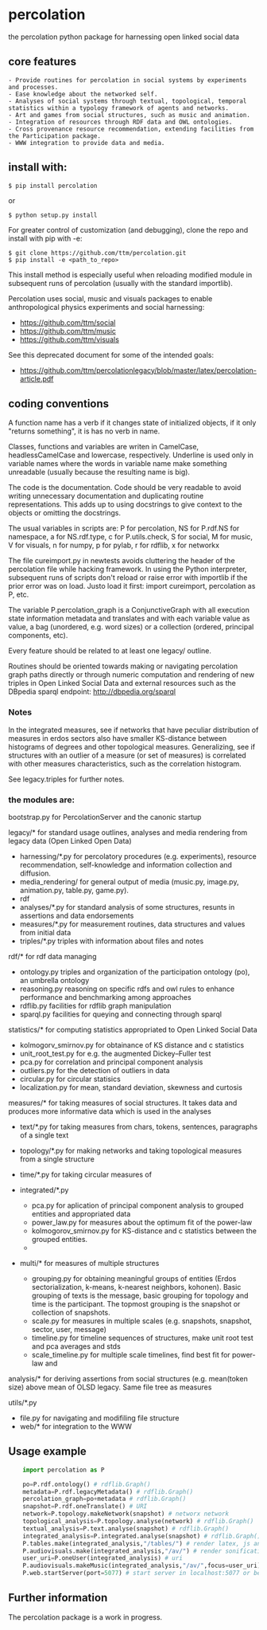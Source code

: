 # percolation
the percolation python package for harnessing open linked social data

## core features

    - Provide routines for percolation in social systems by experiments and processes.
    - Ease knowledge about the networked self.
    - Analyses of social systems through textual, topological, temporal statistics within a typology framework of agents and networks.
    - Art and games from social structures, such as music and animation.
    - Integration of resources through RDF data and OWL ontologies.
    - Cross provenance resource recommendation, extending facilities from the Participation package.
    - WWW integration to provide data and media.

## install with:

    $ pip install percolation

or

    $ python setup.py install

For greater control of customization (and debugging), clone the repo and install with pip with -e:

    $ git clone https://github.com/ttm/percolation.git
    $ pip install -e <path_to_repo>

This install method is especially useful when reloading modified module in subsequent runs of percolation
(usually with the standard importlib).

Percolation uses social, music and visuals packages to enable anthropological physics experiments and social harnessing:

  - https://github.com/ttm/social
  - https://github.com/ttm/music
  - https://github.com/ttm/visuals

See this deprecated document for some of the intended goals:

  - https://github.com/ttm/percolationlegacy/blob/master/latex/percolation-article.pdf


## coding conventions

A function name has a verb if it changes state of initialized objects, if it only "returns something", it is has no verb in name.

Classes, functions and variables are writen in CamelCase, headlessCamelCase and lowercase, respectively. Underline is used only in variable names where the words in variable name make something unreadable (usually because the resulting name is big).

The code is the documentation. Code should be very readable to avoid writing unnecessary documentation and duplicating routine representations. This adds up to using docstrings to give context to the objects or omitting the docstrings.

The usual variables in scripts are: P for percolation, NS for P.rdf.NS for namespace, a for NS.rdf.type, c for P.utils.check, S for social, M for music, V for visuals, n for numpy, p for pylab, r for rdflib, x for networkx

The file cureimport.py in newtests avoids cluttering the header of the percolation file while hacking framework. In using the Python interpreter, subsequent runs of scripts don't reload or raise error with importlib if the prior error was on load. Justo load it first: import cureimport, percolation as P, etc.

The variable P.percolation\_graph is a ConjunctiveGraph with all execution state information metadata and translates and with each variable value as value, a bag (unordered, e.g. word sizes) or a collection (ordered, principal components, etc).

Every feature should be related to at least one legacy/ outline.

Routines should be oriented towards making or navigating percolation graph paths directly or through numeric computation and rendering of new triples in Open Linked Social Data and external resources such as the DBpedia sparql endpoint: http://dbpedia.org/sparql

### Notes

In the integrated measures, see if networks that have peculiar distribution of measures in erdos sectors also have smaller KS-distance between histograms of degrees and other topological measures. Generalizing, see if structures with an outlier of a measure (or set of measures) is correlated with other measures characteristics, such as the correlation histogram.

See legacy.triples for further notes.

### the modules are: 

bootstrap.py for PercolationServer and the canonic startup

legacy/\* for standard usage outlines, analyses and media rendering from legacy data (Open Linked Open Data)

- harnessing/\*.py for percolatory procedures (e.g. experiments), resource recommendation, self-knowledge and information collection and diffusion.
- media\_rendering/ for general output of media (music.py, image.py, animation.py, table.py, game.py).
- rdf 
- analyses/\*.py for standard analysis of some structures, resunts in assertions and data endorsements
- measures/\*.py for measurement routines, data structures and values from initial data
- triples/\*.py triples with information about files and notes

rdf/\* for rdf data managing

- ontology.py triples and organization of the participation ontology (po), an umbrella ontology
- reasoning.py reasoning on specific rdfs and owl rules to enhance performance and benchmarking among approaches
- rdflib.py facilities for rdflib graph manipulation
- sparql.py facilities for queying and connecting through sparql

statistics/\* for computing statistics appropriated to Open Linked Social Data

- kolmogorv\_smirnov.py for obtainance of KS distance and c statistics
- unit\_root\_test.py for e.g. the augmented Dickey–Fuller test
- pca.py for correlation and principal component analysis
- outliers.py for the detection of outliers in data
- circular.py for circular statisics
- localization.py for mean, standard deviation, skewness and curtosis

measures/\* for taking measures of social structures. It takes data and produces more informative data which is used in the analyses

- text/\*.py for taking measures from chars, tokens, sentences, paragraphs of a single text
- topology/\*.py for making networks and taking topological measures from a single structure
- time/\*.py for taking circular measures of 
- integrated/\*.py 

  - pca.py for aplication of principal component analysis to grouped entities and appropriated data
  - power\_law.py for measures about the optimum fit of the power-law 
  - kolmogorov\_smirnov.py for KS-distance and c statistics between the grouped entities.
  - 

- multi/\* for measures of multiple structures

  - grouping.py for obtaining meaningful groups of entities (Erdos sectorialization, k-means, k-nearest neighbors, kohonen). Basic grouping of texts is the message, basic grouping for topology and time is the participant. The topmost grouping is the snapshot or collection of snapshots.
  - scale.py for measures in multiple scales (e.g. snapshots, snapshot, sector, user, message)
  - timeline.py for timeline sequences of structures, make unit root test and pca averages and stds
  - scale\_timeline.py for multiple scale timelines, find best fit for power-law and 

analysis/\* for deriving assertions from social structures (e.g. mean(token size) above mean of OLSD legacy. Same file tree as measures

utils/\*.py

  - file.py for navigating and modifiling file structure
  - web/\* for integration to the WWW

## Usage example

```python
    import percolation as P

    po=P.rdf.ontology() # rdflib.Graph()
    metadata=P.rdf.legacyMetadata() # rdflib.Graph()
    percolation_graph=po+metadata # rdflib.Graph()
    snapshot=P.rdf.oneTranslate() # URI
    network=P.topology.makeNetwork(snapshot) # networx network
    topological_analysis=P.topology.analyse(network) # rdflib.Graph()
    textual_analysis=P.text.analyse(snapshot) # rdflib.Graph()
    integrated_analysis=P.integrated.analyse(snapshot) # rdflib.Graph()
    P.tables.make(integrated_analysis,"/tables/") # render latex, js and md tables
    P.audiovisuals.make(integrated_analysis,"/av/") # render sonification in sync with stopmotion animation from data
    user_uri=P.oneUser(integrated_analysis) # uri
    P.audiovisuals.makeMusic(integrated_analysis,"/av/",focus=user_uri) # render music
    P.web.startServer(port=5077) # start server in localhost:5077 or better specify
```

## Further information

The percolation package is a work in progress.
